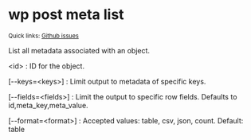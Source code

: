 # wp post meta list

<small>Quick links: <a href="https://github.com/issues?q=is%3Aopen+label%3Acommand%3Apost-meta-list+sort%3Aupdated-desc+org%3Awp-cli">Github issues</a></small>

List all metadata associated with an object.

&lt;id&gt;
: ID for the object.

[\--keys=&lt;keys&gt;]
: Limit output to metadata of specific keys.

[\--fields=&lt;fields&gt;]
: Limit the output to specific row fields. Defaults to id,meta_key,meta_value.

[\--format=&lt;format&gt;]
: Accepted values: table, csv, json, count. Default: table


